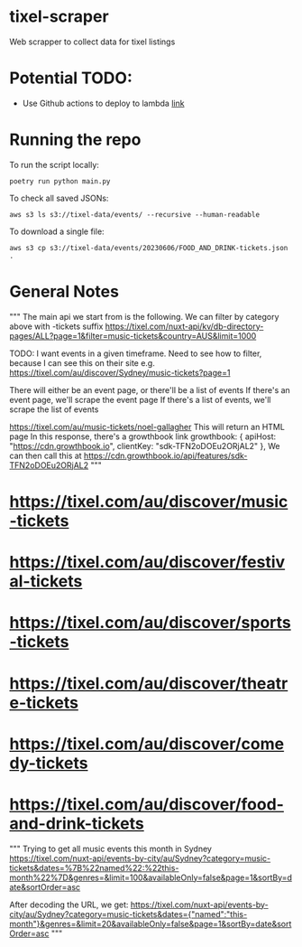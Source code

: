 # tixel-scraper
Web scrapper to collect data for tixel listings
# Potential TODO: 
- Use Github actions to deploy to lambda [link](https://aws.amazon.com/blogs/compute/using-github-actions-to-deploy-serverless-applications/)

# Running the repo
To run the script locally:
```
poetry run python main.py
```

To check all saved JSONs:
```
aws s3 ls s3://tixel-data/events/ --recursive --human-readable
```

To download a single file:
```
aws s3 cp s3://tixel-data/events/20230606/FOOD_AND_DRINK-tickets.json .
```

# General Notes 
"""
The main api we start from is the following. We can filter by category above with -tickets suffix
https://tixel.com/nuxt-api/kv/db-directory-pages/ALL?page=1&filter=music-tickets&country=AUS&limit=1000

TODO: I want events in a given timeframe. Need to see how to filter, because I can see this on their site e.g. 
https://tixel.com/au/discover/Sydney/music-tickets?page=1

There will either be an event page, or there'll be a list of events
If there's an event page, we'll scrape the event page
If there's a list of events, we'll scrape the list of events

https://tixel.com/au/music-tickets/noel-gallagher
This will return an HTML page
In this response, there's a growthbook link
  growthbook: {
                        apiHost: "https://cdn.growthbook.io",
                        clientKey: "sdk-TFN2oDOEu2ORjAL2"
                    },
We can then call this at https://cdn.growthbook.io/api/features/sdk-TFN2oDOEu2ORjAL2
"""

# https://tixel.com/au/discover/music-tickets
# https://tixel.com/au/discover/festival-tickets
# https://tixel.com/au/discover/sports-tickets
# https://tixel.com/au/discover/theatre-tickets
# https://tixel.com/au/discover/comedy-tickets
# https://tixel.com/au/discover/food-and-drink-tickets


""" 
Trying to get all music events this month in Sydney
https://tixel.com/nuxt-api/events-by-city/au/Sydney?category=music-tickets&dates=%7B%22named%22:%22this-month%22%7D&genres=&limit=100&availableOnly=false&page=1&sortBy=date&sortOrder=asc

After decoding the URL, we get: https://tixel.com/nuxt-api/events-by-city/au/Sydney?category=music-tickets&dates={"named":"this-month"}&genres=&limit=20&availableOnly=false&page=1&sortBy=date&sortOrder=asc
"""
